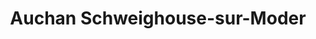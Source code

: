 ---
title: "Auchan Schweighouse-sur-Moder"
url: /schweighouse-sur-moder/auchan-schweighouse-sur-moder/
shop: commodité
---